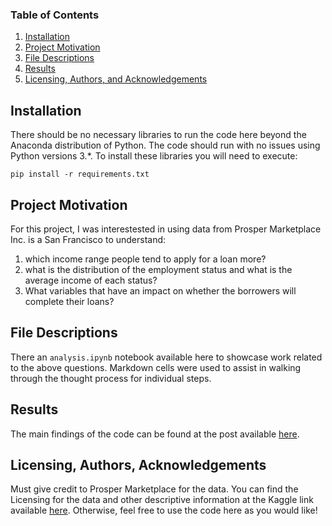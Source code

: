 ### Table of Contents

1. [Installation](#installation)
2. [Project Motivation](#motivation)
3. [File Descriptions](#files)
4. [Results](#results)
5. [Licensing, Authors, and Acknowledgements](#licensing)

## Installation <a name="installation"></a>

There should be no necessary libraries to run the code here beyond the Anaconda distribution of Python. The code should run with no issues using Python versions 3.\*. To install these libraries you will need to execute:

```
pip install -r requirements.txt
```

## Project Motivation<a name="motivation"></a>

For this project, I was interestested in using data from Prosper Marketplace Inc. is a San Francisco to understand:

1. which income range people tend to apply for a loan more?
2. what is the distribution of the employment status and what is the average income of each status?
3. What variables that have an impact on whether the borrowers will complete their loans?

## File Descriptions <a name="files"></a>

There an `analysis.ipynb` notebook available here to showcase work related to the above questions. Markdown cells were used to assist in walking through the thought process for individual steps.

## Results<a name="results"></a>

The main findings of the code can be found at the post available [here](https://medium.com/@hashem.sf/how-ready-are-you-for-your-next-loan-88464bc5c0d6).

## Licensing, Authors, Acknowledgements<a name="licensing"></a>

Must give credit to Prosper Marketplace for the data. You can find the Licensing for the data and other descriptive information at the Kaggle link available [here](https://www.kaggle.com/code/shikhar07/loan-data-from-prosper). Otherwise, feel free to use the code here as you would like!
